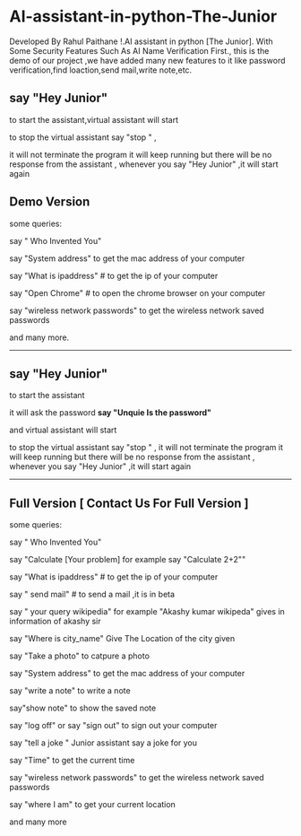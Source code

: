 # AI-assistant-in-python-The-Junior
Developed By Rahul Paithane !.AI assistant in python [The Junior]. With Some Security Features Such As AI Name Verification First., this is the demo of our project ,we have added many new features to it like password verification,find loaction,send mail,write note,etc.

## say "Hey Junior"

to start the assistant,virtual assistant will start

to stop the virtual assistant say "stop " ,

it will not terminate the program it will keep running but there will be no response from the assistant , whenever you say "Hey Junior" ,it will start again 


## Demo Version
some queries:

say " Who Invented You"

say "System address" to get the mac address of your computer

say "What is ipaddress" # to get the ip of your computer

say "Open Chrome" # to open the chrome browser on your computer

say "wireless network passwords" to get the wireless network saved passwords

and many more.


************************************************
## say "Hey Junior"

to start the assistant 

it will ask the password **say "Unquie Is the password"**

and virtual assistant will start

to stop the virtual assistant say "stop " , it will not terminate the program it will keep running but there will be no response from the assistant , whenever you say "Hey Junior" ,it will start again 

******************************************************

## Full Version  [ Contact Us For Full Version ]

some queries:

say " Who Invented You"

say "Calculate [Your problem] for example say "Calculate 2+2""

say "What is ipaddress" # to get the ip of your computer

say " send mail" # to send a mail ,it is in beta

say " your query wikipedia" for example "Akashy kumar wikipeda" gives in information of akashy sir

say "Where is city_name" Give The Location of the city given

say "Take a photo" to catpure a photo

say "System address" to get the mac address of your computer

say "write a note" to write a note

say"show note" to show the saved note

say "log off" or say "sign out" to sign out your computer

say "tell a joke " Junior assistant say a joke for you

say  "Time" to get the current time

say "wireless network passwords" to get the wireless network saved passwords

say "where I am" to get your current location 

and many more



